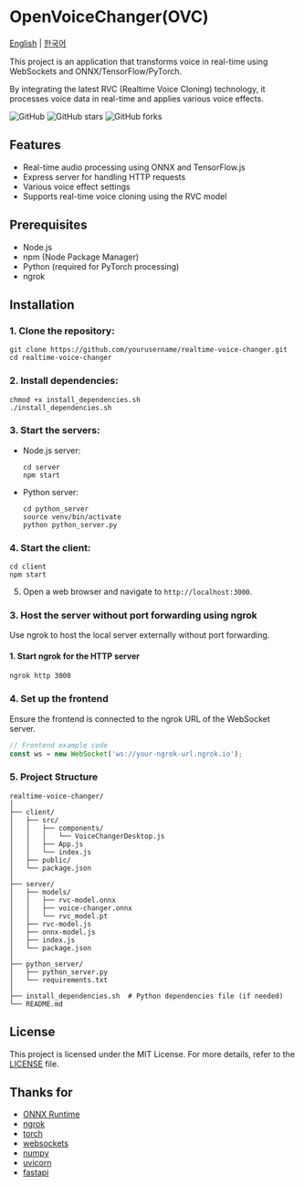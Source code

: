 
# OpenVoiceChanger(OVC) 

[English](https://github.com/sioaeko/OpenVoiceChanger/blob/main/README.md) | [한국어](https://github.com/sioaeko/OpenVoiceChanger/blob/main/README_KR.md)

This project is an application that transforms voice in real-time using WebSockets and ONNX/TensorFlow/PyTorch.

By integrating the latest RVC (Realtime Voice Cloning) technology, it processes voice data in real-time and applies various voice effects.

![GitHub](https://img.shields.io/github/license/sioaeko/OpenVoiceChanger)
![GitHub stars](https://img.shields.io/github/stars/sioaeko/OpenVoiceChanger)
![GitHub forks](https://img.shields.io/github/forks/sioaeko/OpenVoiceChanger)

## Features

- Real-time audio processing using ONNX and TensorFlow.js
- Express server for handling HTTP requests
- Various voice effect settings
- Supports real-time voice cloning using the RVC model

## Prerequisites

- Node.js
- npm (Node Package Manager)
- Python (required for PyTorch processing)
- ngrok

## Installation

### 1. Clone the repository:
   ```
   git clone https://github.com/yourusername/realtime-voice-changer.git
   cd realtime-voice-changer
   ```

### 2. Install dependencies:
   ```
   chmod +x install_dependencies.sh
   ./install_dependencies.sh
   ```

### 3. Start the servers:
   - Node.js server:
     ```
     cd server
     npm start
     ```
   - Python server:
     ```
     cd python_server
     source venv/bin/activate
     python python_server.py
     ```

### 4. Start the client:
   ```
   cd client
   npm start
   ```

5. Open a web browser and navigate to `http://localhost:3000`.
   

### 3. Host the server without port forwarding using ngrok
Use ngrok to host the local server externally without port forwarding.

#### 1. Start ngrok for the HTTP server
```bash
ngrok http 3000
 ```

### 4. Set up the frontend
Ensure the frontend is connected to the ngrok URL of the WebSocket server.
```javascript
// Frontend example code
const ws = new WebSocket('ws://your-ngrok-url.ngrok.io');
 ```

### 5. Project Structure
```plaintext
realtime-voice-changer/
│
├── client/
│   ├── src/
│   │   ├── components/
│   │   │   └── VoiceChangerDesktop.js
│   │   ├── App.js
│   │   └── index.js
│   ├── public/
│   └── package.json
│
├── server/
│   ├── models/
│   │   ├── rvc-model.onnx
│   │   ├── voice-changer.onnx
│   │   └── rvc_model.pt
│   ├── rvc-model.js
│   ├── onnx-model.js
│   ├── index.js
│   └── package.json
│
├── python_server/
│   ├── python_server.py
│   └── requirements.txt
│
├── install_dependencies.sh  # Python dependencies file (if needed)
└── README.md 
```

## License

This project is licensed under the MIT License. For more details, refer to the [LICENSE](https://github.com/sioaeko/OpenVoiceChanger/blob/main/LICENSE) file.

## Thanks for

- [ONNX Runtime](https://github.com/microsoft/onnxruntime)
- [ngrok](https://ngrok.com/)
- [torch](https://pytorch.org/)
- [websockets](https://pypi.org/project/websockets/)
- [numpy](https://numpy.org/)
- [uvicorn](https://www.uvicorn.org/)
- [fastapi](https://fastapi.tiangolo.com/ko/)
